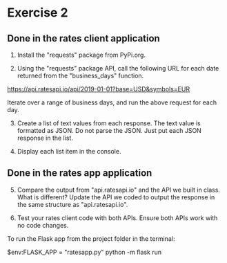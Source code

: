 # Exercise 2

## Done in the rates client application

1. Install the "requests" package from PyPi.org.

2. Using the "requests" package API, call the following URL for each date returned from the "business_days" function.

https://api.ratesapi.io/api/2019-01-01?base=USD&symbols=EUR

Iterate over a range of business days, and run the above request for each day.

3. Create a list of text values from each response. The text value is formatted as JSON. Do not parse the JSON. Just put each JSON response in the list.

4. Display each list item in the console.

## Done in the rates app application

5. Compare the output from "api.ratesapi.io" and the API we built in class. What is different? Update the API we coded to output the response in the same structure as "api.ratesapi.io".

6. Test your rates client code with both APIs. Ensure both APIs work with no code changes.

To run the Flask app from the project folder in the terminal:

$env:FLASK_APP = "ratesapp.py"
python -m flask run